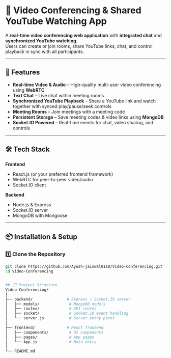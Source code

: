 # 🎥 Video Conferencing & Shared YouTube Watching App

A **real-time video conferencing web application** with **integrated chat** and **synchronized YouTube watching**.  
Users can create or join rooms, share YouTube links, chat, and control playback in sync with all participants.

---

## 🚀 Features

- **Real-time Video & Audio** – High-quality multi-user video conferencing using **WebRTC**
- **Text Chat** – Live chat within meeting rooms
- **Synchronized YouTube Playback** – Share a YouTube link and watch together with synced play/pause/seek controls
- **Meeting Rooms** – Join meetings with a meeting code
- **Persistent Storage** – Save meeting codes & video links using **MongoDB**
- **Socket.IO Powered** – Real-time events for chat, video sharing, and controls

---

## 🛠️ Tech Stack

**Frontend**
- React.js (or your preferred frontend framework)
- WebRTC for peer-to-peer video/audio
- Socket.IO client

**Backend**
- Node.js & Express
- Socket.IO server
- MongoDB with Mongoose

---

## 📦 Installation & Setup

### 1️⃣ Clone the Repository
```bash
git clone https://github.com/Ayush-jaiswal0110/Video-Conferencing.git
cd Video-Conferencing


## 🗂️ Project Structure
Video-Conferencing/
│
├── backend/               # Express + Socket.IO server
│   ├── models/             # MongoDB models
│   ├── routes/             # API routes
│   ├── socket/             # Socket.IO event handling
│   └── server.js           # Server entry point
│
├── frontend/              # React frontend
│   ├── components/         # UI components
│   ├── pages/              # App pages
│   └── App.js              # Main entry
│
└── README.md
